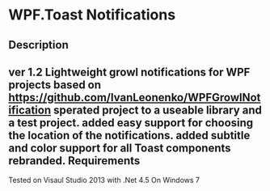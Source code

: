 WPF.Toast Notifications
==============

Description
------
ver 1.2
Lightweight growl notifications for WPF projects based
on https://github.com/IvanLeonenko/WPFGrowlNotification
sperated project to a useable library and a test project.
added easy support for choosing the location of the notifications.
added subtitle and color support for all Toast components rebranded.
Requirements
----------------------------------
Tested on Visaul Studio 2013 with .Net 4.5 On Windows 7

[exampleimage]: "http://s30.postimg.org/8dp78erip/Untitled.png" "Example Image"
